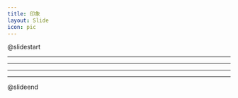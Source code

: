 ```yaml
---
title: 印象
layout: Slide
icon: pic
---
```


<!-- markdownlint-disable MD024 MD033 -->

@slidestart

<!-- .slide: data-auto-animate  data-background="https://pic.3gbizhi.com/2021/1227/20211227092309212.jpg" -->

---

<!-- .slide: data-auto-animate  data-background="https://pic.3gbizhi.com/2021/1228/20211228042032573.jpg" -->

---

<!-- .slide: data-auto-animate  data-background="https://pic.3gbizhi.com/2021/1208/20211208022357673.png" -->

---

<!-- .slide: data-auto-animate  data-background="https://pic.3gbizhi.com/2021/1228/20211228042031718.jpg" -->

---

<!-- .slide: data-auto-animate  data-background="https://pic.3gbizhi.com/2021/1108/20211108084330993.jpg" -->

@slideend
